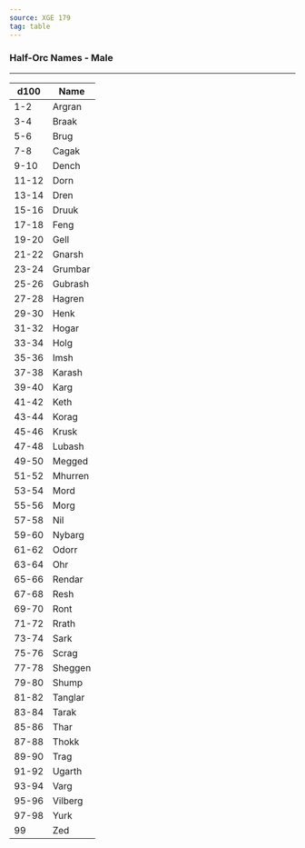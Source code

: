 ```yaml
---
source: XGE 179
tag: table
---
```


### Half-Orc Names - Male
---
|d100|Name|
|----|------------|
|1-2|Argran|
|3-4|Braak|
|5-6|Brug|
|7-8|Cagak|
|9-10|Dench|
|11-12|Dorn|
|13-14|Dren|
|15-16|Druuk|
|17-18|Feng|
|19-20|Gell|
|21-22|Gnarsh|
|23-24|Grumbar|
|25-26|Gubrash|
|27-28|Hagren|
|29-30|Henk|
|31-32|Hogar|
|33-34|Holg|
|35-36|Imsh|
|37-38|Karash|
|39-40|Karg|
|41-42|Keth|
|43-44|Korag|
|45-46|Krusk|
|47-48|Lubash|
|49-50|Megged|
|51-52|Mhurren|
|53-54|Mord|
|55-56|Morg|
|57-58|Nil|
|59-60|Nybarg|
|61-62|Odorr|
|63-64|Ohr|
|65-66|Rendar|
|67-68|Resh|
|69-70|Ront|
|71-72|Rrath|
|73-74|Sark|
|75-76|Scrag|
|77-78|Sheggen|
|79-80|Shump|
|81-82|Tanglar|
|83-84|Tarak|
|85-86|Thar|
|87-88|Thokk|
|89-90|Trag|
|91-92|Ugarth|
|93-94|Varg|
|95-96|Vilberg|
|97-98|Yurk|
|99|Zed|
